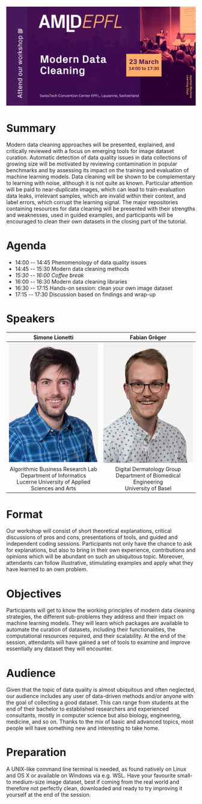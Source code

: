 ![Data Cleaning Tile](images/data-cleaning-tile.png)

# Summary

Modern data cleaning approaches will be presented, explained, and critically reviewed with a focus on emerging tools for image dataset curation.
Automatic detection of data quality issues in data collections of growing size will be motivated by reviewing contamination in popular benchmarks and by assessing its impact on the training and evaluation of machine learning models. Data cleaning will be shown to be complementary to learning with noise, although it is not quite as known. Particular attention will be paid to near-duplicate images, which can lead to train-evaluation data leaks, irrelevant samples, which are invalid within their context, and label errors, which corrupt the learning signal. The major repositories containing resources for data cleaning will be presented with their strengths and weaknesses, used in guided examples, and participants will be encouraged to clean their own datasets in the closing part of the tutorial.

# Agenda

- 14:00 -- 14:45 Phenomenology of data quality issues
- 14:45 -- 15:30 Modern data cleaning methods
- *15:30 -- 16:00 Coffee break*
- 16:00 -- 16:30 Modern data cleaning libraries
- 16:30 -- 17:15 Hands-on session: clean your own image dataset
- 17:15 -- 17:30 Discussion based on findings and wrap-up

# Speakers

| Simone Lionetti | Fabian Gröger |
|:--:|:--:|
| ![Simone](images/simone.jpeg) | ![Fabian](images/fabian.jpeg) |
| Algorithmic Business Research Lab<br>Department of Informatics<br>Lucerne University of Applied Sciences and Arts | Digital Dermatology Group<br>Department of Biomedical Engineering<br>University of Basel |

# Format

Our workshop will consist of short theoretical explanations, critical discussions of pros and cons, presentations of tools, and guided and independent coding sessions.
Participants not only have the chance to ask for explanations, but also to bring in their own experience, contributions and opinions which will be abundant on such an ubiquitous topic. Moreover, attendants can follow illustrative, stimulating examples and apply what they have learned to an own problem.

# Objectives

Participants will get to know the working principles of modern data cleaning strategies, the different sub-problems they address and their impact on machine learning models. They will learn which packages are available to automate the curation of datasets, including their functionalities, the computational resources required, and their scalability. At the end of the session, attendants will have gained a set of tools to examine and improve essentially any dataset they will encounter.

# Audience

Given that the topic of data quality is almost ubiquitous and often neglected, our audience includes any user of data-driven methods and/or anyone with the goal of collecting a good dataset. This can range from students at the end of their bachelor to established researchers and experienced consultants, mostly in computer science but also biology, engineering, medicine, and so on. Thanks to the mix of basic and advanced topics, most people will have something new and interesting to take home.

# Preparation

A UNIX-like command line terminal is needed, as found natively on Linux and OS X or available on Windows via e.g. WSL.
Have your favourite small- to medium-size image dataset, best if coming from the real world and therefore not perfectly clean, downloaded and ready to try improving it yourself at the end of the session.

